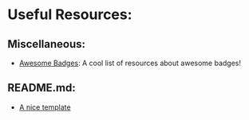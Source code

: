 # Useful Resources:
## Miscellaneous:
* [Awesome Badges](https://github.com/badges/awesome-badges): A cool list of resources about awesome badges!
## README.md:
* [A nice template](https://github.com/othneildrew/Best-README-Template)